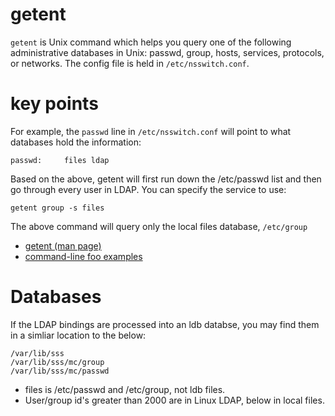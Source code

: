 # getent

`getent` is Unix command which helps you query one of the following administrative databases in Unix: passwd, group, hosts, services, protocols, or networks. The config file is held in `/etc/nsswitch.conf`. 

# key points

For example, the `passwd` line in `/etc/nsswitch.conf` will point to what databases hold the information:

```
passwd:     files ldap
```

Based on the above, getent will first run down the /etc/passwd list and then go through every user in LDAP. You can specify the service to use:

```
getent group -s files
```

The above command will query only the local files database, `/etc/group`

* [getent (man page)](http://man7.org/linux/man-pages/man1/getent.1.html)
* [command-line foo examples](http://www.commandlinefu.com/commands/using/getent)

# Databases

If the LDAP bindings are processed into an ldb databse, you may find them in a simliar location to the below:

```
/var/lib/sss
/var/lib/sss/mc/group
/var/lib/sss/mc/passwd
```

* files is /etc/passwd and /etc/group, not ldb files.
* User/group id's greater than 2000 are in Linux LDAP, below in local files.
